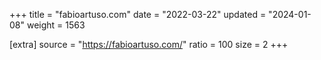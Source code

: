 +++
title = "fabioartuso.com"
date = "2022-03-22"
updated = "2024-01-08"
weight = 1563

[extra]
source = "https://fabioartuso.com/"
ratio = 100
size = 2
+++
